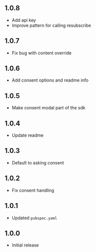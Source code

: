 ## 1.0.8

- Add api key
- Improve pattern for calling resubscribe

## 1.0.7

- Fix bug with content override

## 1.0.6

- Add consent options and readme info

## 1.0.5

- Make consent modal part of the sdk

## 1.0.4

- Update readme

## 1.0.3

- Default to asking consent

## 1.0.2

- Fix consent handling

## 1.0.1

- Updated `pubspec.yaml`

## 1.0.0

- Initial release